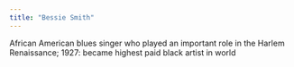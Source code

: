```yaml
---
title: "Bessie Smith"
---
```

African American blues singer who played an important role in the Harlem Renaissance; 1927: became highest paid black artist in world

